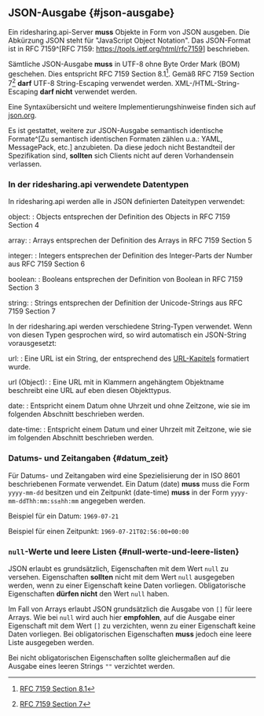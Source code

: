 ## JSON-Ausgabe {#json-ausgabe}

Ein ridesharing.api-Server **muss** Objekte in Form von JSON ausgeben. Die Abkürzung JSON steht
für "JavaScript Object Notation". Das JSON-Format ist in
RFC 7159^[RFC 7159: <https://tools.ietf.org/html/rfc7159>] beschrieben.

Sämtliche JSON-Ausgabe **muss** in UTF-8 ohne Byte Order Mark (BOM) geschehen. Dies entspricht
RFC 7159 Section 8.1[^fn-rfc7159-81]. Gemäß RFC 7159 Section 7[^fn-rfc7159-7] **darf** UTF-8
String-Escaping verwendet werden. XML-/HTML-String-Escaping **darf nicht** verwendet werden.

Eine Syntaxübersicht und weitere Implementierungshinweise finden sich auf
[json.org](http://json.org/).

Es ist gestattet, weitere zur JSON-Ausgabe semantisch identische
Formate^[Zu semantisch identischen Formaten zählen u.a.: YAML, MessagePack, etc.]
anzubieten. Da diese jedoch nicht Bestandteil der Spezifikation sind,
**sollten** sich Clients nicht auf deren Vorhandensein verlassen.

[^fn-rfc7159-7]: [RFC 7159 Section 7](https://tools.ietf.org/html/rfc7159#section-7)
[^fn-rfc7159-81]: [RFC 7159 Section 8.1](https://tools.ietf.org/html/rfc7159#section-8.1)

### In der ridesharing.api verwendete Datentypen

In ridesharing.api werden alle in JSON definierten Dateitypen verwendet:

object:
:   Objects entsprechen der Definition des Objects in RFC 7159 Section 4

array:
:   Arrays entsprechen der Definition des Arrays in RFC 7159 Section 5

integer:
:   Integers entsprechen der Definition des Integer-Parts der Number aus RFC 7159 Section 6

boolean:
:   Booleans entsprechen der Definition von Boolean in RFC 7159 Section 3

string:
:   Strings entsprechen der Definition der Unicode-Strings aus RFC 7159 Section 7


In der ridesharing.api werden verschiedene String-Typen verwendet. Wenn von diesen Typen gesprochen wird,
so wird automatisch ein JSON-String vorausgesetzt:

url:
:   Eine URL ist ein String, der entsprechend des [URL-Kapitels](#urls) formatiert wurde.

url (Object):
:   Eine URL mit in Klammern angehängtem Objektname beschreibt eine URL auf eben diesen Objekttypus.

date:
:   Entspricht einem Datum ohne Uhrzeit und ohne Zeitzone, wie sie im folgenden Abschnitt beschrieben werden.

date-time:
:   Entspricht einem Datum und einer Uhrzeit mit Zeitzone, wie sie im folgenden Abschnitt beschrieben werden.

### Datums- und Zeitangaben  {#datum_zeit}

Für Datums- und Zeitangaben wird eine Spezielisierung der in ISO 8601
beschriebenen Formate verwendet.
Ein Datum (date) **muss** muss die Form `yyyy-mm-dd` besitzen und ein
Zeitpunkt (date-time) **muss** in der Form `yyyy-mm-ddThh:mm:ss±hh:mm` angegeben werden.

Beispiel für ein Datum: `1969-07-21`

Beispiel für einen Zeitpunkt: `1969-07-21T02:56:00+00:00`

### `null`-Werte und leere Listen {#null-werte-und-leere-listen}

JSON erlaubt es grundsätzlich, Eigenschaften mit dem Wert `null` zu versehen.
Eigenschaften **sollten** nicht mit dem Wert `null` ausgegeben werden, wenn zu
einer Eigenschaft keine Daten vorliegen. Obligatorische Eigenschaften
**dürfen nicht** den Wert `null` haben.

Im Fall von Arrays erlaubt JSON grundsätzlich die Ausgabe von `[]` für leere
Arrays. Wie bei `null` wird auch hier **empfohlen**, auf die Ausgabe einer
Eigenschaft mit dem Wert `[]` zu verzichten, wenn zu einer Eigenschaft keine Daten
vorliegen. Bei obligatorischen Eigenschaften **muss** jedoch eine leere Liste
ausgegeben werden.

Bei nicht obligatorischen Eigenschaften sollte gleichermaßen auf die
Ausgabe eines leeren Strings `""` verzichtet werden.